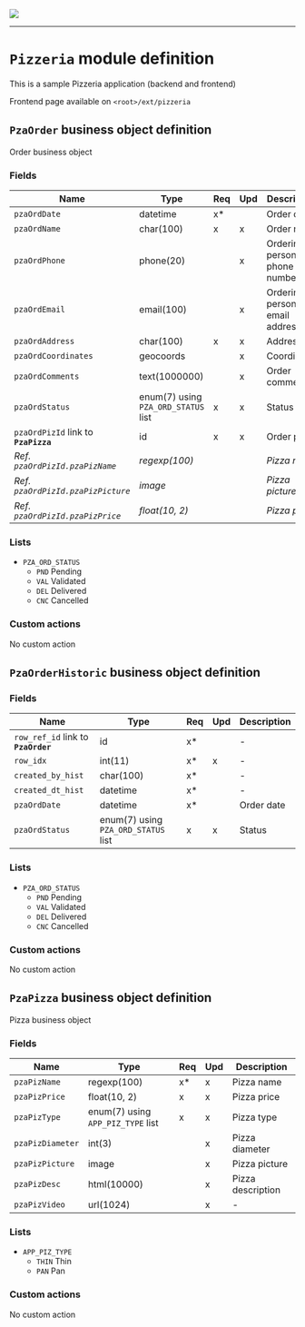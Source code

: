 ![](https://www.simplicite.io/resources//logos/logo250.png)
* * *

`Pizzeria` module definition
============================

This is a sample Pizzeria application (backend and frontend)

Frontend page available on `<root>/ext/pizzeria`


`PzaOrder` business object definition
-------------------------------------

Order business object

### Fields

| Name                                                         | Type                                     | Req | Upd | Description                                                                      | 
| ------------------------------------------------------------ | ---------------------------------------- | --- | --- | -------------------------------------------------------------------------------- |
| `pzaOrdDate`                                                 | datetime                                 | x*  |     | Order date                                                                       |
| `pzaOrdName`                                                 | char(100)                                | x   | x   | Order name                                                                       |
| `pzaOrdPhone`                                                | phone(20)                                |     | x   | Ordering person's phone number                                                   |
| `pzaOrdEmail`                                                | email(100)                               |     | x   | Ordering person's email address                                                  |
| `pzaOrdAddress`                                              | char(100)                                | x   | x   | Address                                                                          |
| `pzaOrdCoordinates`                                          | geocoords                                |     | x   | Coordinates                                                                      |
| `pzaOrdComments`                                             | text(1000000)                            |     | x   | Order comments                                                                   |
| `pzaOrdStatus`                                               | enum(7) using `PZA_ORD_STATUS` list      | x   | x   | Status                                                                           |
| `pzaOrdPizId` link to **`PzaPizza`**                         | id                                       | x   | x   | Order pizza                                                                      |
| _Ref. `pzaOrdPizId.pzaPizName`_                              | _regexp(100)_                            |     |     | _Pizza name_                                                                     |
| _Ref. `pzaOrdPizId.pzaPizPicture`_                           | _image_                                  |     |     | _Pizza picture_                                                                  |
| _Ref. `pzaOrdPizId.pzaPizPrice`_                             | _float(10, 2)_                           |     |     | _Pizza price_                                                                    |

### Lists

* `PZA_ORD_STATUS`
    - `PND` Pending
    - `VAL` Validated
    - `DEL` Delivered
    - `CNC` Cancelled

### Custom actions

No custom action

`PzaOrderHistoric` business object definition
---------------------------------------------



### Fields

| Name                                                         | Type                                     | Req | Upd | Description                                                                      | 
| ------------------------------------------------------------ | ---------------------------------------- | --- | --- | -------------------------------------------------------------------------------- |
| `row_ref_id` link to **`PzaOrder`**                          | id                                       | x*  |     | -                                                                                |
| `row_idx`                                                    | int(11)                                  | x*  | x   | -                                                                                |
| `created_by_hist`                                            | char(100)                                | x*  |     | -                                                                                |
| `created_dt_hist`                                            | datetime                                 | x*  |     | -                                                                                |
| `pzaOrdDate`                                                 | datetime                                 | x*  |     | Order date                                                                       |
| `pzaOrdStatus`                                               | enum(7) using `PZA_ORD_STATUS` list      | x   | x   | Status                                                                           |

### Lists

* `PZA_ORD_STATUS`
    - `PND` Pending
    - `VAL` Validated
    - `DEL` Delivered
    - `CNC` Cancelled

### Custom actions

No custom action

`PzaPizza` business object definition
-------------------------------------

Pizza business object

### Fields

| Name                                                         | Type                                     | Req | Upd | Description                                                                      | 
| ------------------------------------------------------------ | ---------------------------------------- | --- | --- | -------------------------------------------------------------------------------- |
| `pzaPizName`                                                 | regexp(100)                              | x*  | x   | Pizza name                                                                       |
| `pzaPizPrice`                                                | float(10, 2)                             | x   | x   | Pizza price                                                                      |
| `pzaPizType`                                                 | enum(7) using `APP_PIZ_TYPE` list        | x   | x   | Pizza type                                                                       |
| `pzaPizDiameter`                                             | int(3)                                   |     | x   | Pizza diameter                                                                   |
| `pzaPizPicture`                                              | image                                    |     | x   | Pizza picture                                                                    |
| `pzaPizDesc`                                                 | html(10000)                              |     | x   | Pizza description                                                                |
| `pzaPizVideo`                                                | url(1024)                                |     | x   | -                                                                                |

### Lists

* `APP_PIZ_TYPE`
    - `THIN` Thin
    - `PAN` Pan

### Custom actions

No custom action

